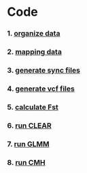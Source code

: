 # Code

### **1.** [organize data](/1_organize)

### **2.** [mapping data](/2_mapping)

### **3.** [generate sync files](/3_sync)

### **4.** [generate vcf files](/4_vcf)

### **5.** [calculate Fst](/5_fst)

### **6.** [run CLEAR](/6_clear)

### **7.** [run GLMM](/7_glmm)

### **8.** [run CMH](/8_cmh)
